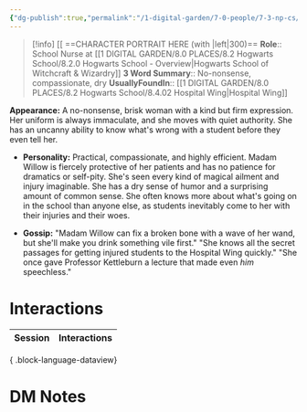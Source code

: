 ```yaml
---
{"dg-publish":true,"permalink":"/1-digital-garden/7-0-people/7-3-np-cs/beatrice-madam-willow/","tags":["#person","hogwarts","hogwarts-faculty","#support-staff","ravenclaw"]}
---
```


>[!info] 
>[[ ==CHARACTER PORTRAIT HERE (with |left|300)==
>**Role**:: School Nurse at [[1 DIGITAL GARDEN/8.0 PLACES/8.2 Hogwarts School/8.2.0 Hogwarts School - Overview\|Hogwarts School of Witchcraft & Wizardry]]
>**3 Word Summary**:: No-nonsense, compassionate, dry
>**UsuallyFoundIn**:: [[1 DIGITAL GARDEN/8.0 PLACES/8.2 Hogwarts School/8.4.02 Hospital Wing\|Hospital Wing]]

**Appearance:** A no-nonsense, brisk woman with a kind but firm expression. Her uniform is always immaculate, and she moves with quiet authority. She has an uncanny ability to know what's wrong with a student before they even tell her.
    
- **Personality:** Practical, compassionate, and highly efficient. Madam Willow is fiercely protective of her patients and has no patience for dramatics or self-pity. She's seen every kind of magical ailment and injury imaginable. She has a dry sense of humor and a surprising amount of common sense. She often knows more about what's going on in the school than anyone else, as students inevitably come to her with their injuries and their woes.
    
- **Gossip:** "Madam Willow can fix a broken bone with a wave of her wand, but she'll make you drink something vile first." "She knows all the secret passages for getting injured students to the Hospital Wing quickly." "She once gave Professor Kettleburn a lecture that made even _him_ speechless."
    

# Interactions

| Session | Interactions |
| ------- | ------------ |

{ .block-language-dataview}

# DM Notes
